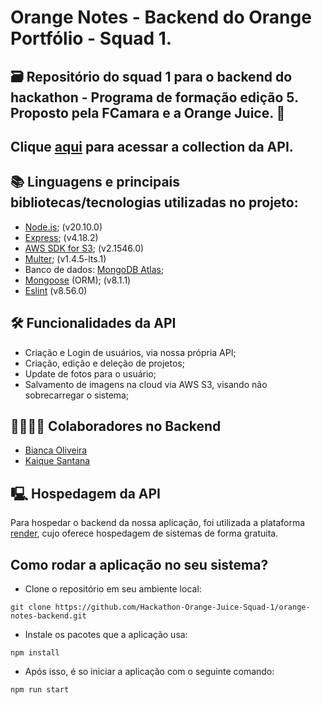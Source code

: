 # Orange Notes - Backend do Orange Portfólio - Squad 1.
## 🗃️ Repositório do squad 1 para o backend do hackathon - Programa de formação edição 5. Proposto pela FCamara e a Orange Juice. 🍊
## Clique [aqui](https://github.com/Hackathon-Orange-Juice-Squad-1/orange-docs) para acessar a collection da API.
## 📚 Linguagens e  principais bibliotecas/tecnologias utilizadas no projeto:
- [Node.js](https://nodejs.org/docs/latest-v20.x/api/index.html); (v20.10.0)
- [Express](https://expressjs.com/); (v4.18.2)
- [AWS SDK for S3](https://docs.aws.amazon.com/sdk-for-javascript/); (v2.1546.0)
- [Multer](https://www.npmjs.com/package/multer); (v1.4.5-lts.1)
- Banco de dados: [MongoDB Atlas](https://www.mongodb.com/docs/);
- [Mongoose](https://mongoosejs.com/docs/) (ORM); (v8.1.1)
- [Eslint](https://eslint.org/docs/latest/) (v8.56.0)

## 🛠️ Funcionalidades da API
- Criação e Login de usuários, via nossa própria API;
- Criação, edição e deleção de projetos;
- Update de fotos para o usuário;
- Salvamento de imagens na cloud via AWS S3, visando não sobrecarregar o sistema;


## 👨‍🔧👩‍🔧 Colaboradores no Backend

- [Bianca Oliveira](https://www.linkedin.com/in/bianca-oliveira-666506218/)
- [Kaique Santana](https://www.linkedin.com/in/kaique-santana-vieira/)

## 🖳 Hospedagem da API
Para hospedar o backend da nossa aplicação, foi utilizada a plataforma [render](https://render.com/), cujo oferece hospedagem de sistemas de forma gratuita.

## Como rodar a aplicação no seu sistema?

- Clone o repositório em seu ambiente local:

```
git clone https://github.com/Hackathon-Orange-Juice-Squad-1/orange-notes-backend.git
```

- Instale os pacotes que a aplicação usa:
```
npm install
```
- Após isso, é so iniciar a aplicação com o seguinte comando:
```
npm run start
```

